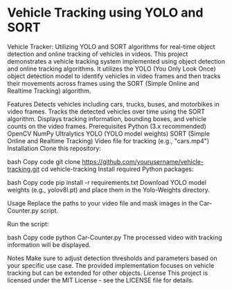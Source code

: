 # Vehicle Tracking using YOLO and SORT
Vehicle Tracker: Utilizing YOLO and SORT algorithms for real-time object detection and online tracking of vehicles in videos.
This project demonstrates a vehicle tracking system implemented using object detection and online tracking algorithms. It utilizes the YOLO (You Only Look Once) object detection model to identify vehicles in video frames and then tracks their movements across frames using the SORT (Simple Online and Realtime Tracking) algorithm.

Features
Detects vehicles including cars, trucks, buses, and motorbikes in video frames.
Tracks the detected vehicles over time using the SORT algorithm.
Displays tracking information, bounding boxes, and vehicle counts on the video frames.
Prerequisites
Python (3.x recommended)
OpenCV
NumPy
Ultralytics YOLO (YOLO model weights)
SORT (Simple Online and Realtime Tracking)
Video file for tracking (e.g., "cars.mp4")
Installation
Clone this repository:

bash
Copy code
git clone https://github.com/yourusername/vehicle-tracking.git
cd vehicle-tracking
Install required Python packages:

bash
Copy code
pip install -r requirements.txt
Download YOLO model weights (e.g., yolov8l.pt) and place them in the Yolo-Weights directory.

Usage
Replace the paths to your video file and mask images in the Car-Counter.py script.

Run the script:

bash
Copy code
python Car-Counter.py
The processed video with tracking information will be displayed.

Notes
Make sure to adjust detection thresholds and parameters based on your specific use case.
The provided implementation focuses on vehicle tracking but can be extended for other objects.
License
This project is licensed under the MIT License - see the LICENSE file for details.
